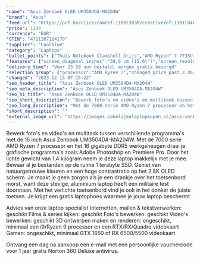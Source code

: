 ```yaml
---
"name": "Asus Zenbook OLED UM3504DA-MA204W"
"brand": "Asus"
"feed_url": "https://prf.hn/click/camref:1100l383M/creativeref:1101l84031/destination:https%3A%2F%2Fwww.coolblue.nl%2Fproduct%2F927475"
"price": 1199
"currency": "EUR"
"GTIN": "4711387124178"
"supplier": "Coolblue"
"category": "Laptops"
"bullet_points": ["Thuis Notebook Clamshell Grijs","AMD Ryzen™ 7 7735U 2,7 GHz","39,6 cm (15.6\") 2.8K 2880 x 1620 Pixels OLED Glans 16:9","16 GB LPDDR5-SDRAM","1 TB SSD","AMD Radeon 680M","Wi-Fi 6E (802.11ax) Bluetooth 5.0","Lithium-Ion (Li-Ion) 67 Wh 65 W","Windows 11 Home 64-bit"]
"features": {"screen_diagonal_inches":"39,6 cm (15.6\")","screen_resolution":"2880 x 1620 Pixels","processor_family":"AMD Ryzen™ 7","memory_size":"16 GB","memory_type":"LPDDR5-SDRAM","total_storage_space":"1 TB","operating_system":"Windows 11 Home","battery_capacity":"67 Wh","width":"354,8 mm","depth":"226,6 mm"}
"delivery_time": "Voor 23.59 uur besteld, morgen gratis bezorgd"
"selection_group": {"processor":"AMD Ryzen 7","changed_price_past_3_days":false,"product_family":"ZenBook"}
"changed": "2023-12-13 07:15:22"
"seo_header_title": "Asus Zenbook OLED UM3504DA-MA204W"
"seo_meta_description": "Asus Zenbook OLED UM3504DA-MA204W"
"seo_h1_title": "Asus Zenbook OLED UM3504DA-MA204W"
"seo_short_description": "Bewerk foto's en video's en multitask tussen verschillende programma's met de 15 inch Asus Zenbook UM3504DA-MA204W."
"seo_long_description": "Met de 7000 serie AMD Ryzen 7 processor en het 16 gigabyte DDR5 werkgeheugen draai je grafische programma's zoals Adobe Photoshop en Premiere Pro. Door het lichte gewicht van 1,4 kilogram neem je deze laptop makkelijk met je mee. Bewaar al je bestanden op de ruime 1 terabyte SSD. Geniet van natuurgetrouwe kleuren en een hoge contrastratio op het 2,8K OLED scherm.  Je maakt je geen zorgen als je een drankje over het toetsenbord morst, want deze stevige, aluminium laptop heeft een militaire test doorstaan. Met het verlichte toetsenbord vind je ook in het donker de juiste toetsen. Je krijgt een gratis laptophoes waarmee je jouw laptop beschermt. \r\n\r\nAdvies van onze laptop specialist\r\nInternetten, mailen & tekstverwerken: geschikt\r\nFilms & series kijken: geschikt\r\nFoto's bewerken: geschikt\r\nVideo's bewerken: geschikt\r\n3D ontwerpen maken en renderen: ongeschikt, minimaal een i9/Ryzen 9 processor en een RTX/RX/Quadro videokaart\r\nGamen: ongeschikt, minimaal GTX 1650 of RX 6500/5500 videokaart\r\n \r\nOntvang een dag na aankoop een e-mail met een persoonlijke vouchercode voor 1 jaar gratis Norton 360 Deluxe antivirus."
"short_description": ""
"external_image_url": "https://images.zakelijkelaptopkopen.nl/asus-zenbook-oled-um3504da-ma204w.webp"
---
```


Bewerk foto's en video's en multitask tussen verschillende programma's met de 15 inch Asus Zenbook UM3504DA-MA204W. Met de 7000 serie AMD Ryzen 7 processor en het 16 gigabyte DDR5 werkgeheugen draai je grafische programma's zoals Adobe Photoshop en Premiere Pro. Door het lichte gewicht van 1,4 kilogram neem je deze laptop makkelijk met je mee. Bewaar al je bestanden op de ruime 1 terabyte SSD. Geniet van natuurgetrouwe kleuren en een hoge contrastratio op het 2,8K OLED scherm.  Je maakt je geen zorgen als je een drankje over het toetsenbord morst, want deze stevige, aluminium laptop heeft een militaire test doorstaan. Met het verlichte toetsenbord vind je ook in het donker de juiste toetsen. Je krijgt een gratis laptophoes waarmee je jouw laptop beschermt.

Advies van onze laptop specialist
Internetten, mailen & tekstverwerken: geschikt
Films & series kijken: geschikt
Foto's bewerken: geschikt
Video's bewerken: geschikt
3D ontwerpen maken en renderen: ongeschikt, minimaal een i9/Ryzen 9 processor en een RTX/RX/Quadro videokaart
Gamen: ongeschikt, minimaal GTX 1650 of RX 6500/5500 videokaart
 
Ontvang een dag na aankoop een e-mail met een persoonlijke vouchercode voor 1 jaar gratis Norton 360 Deluxe antivirus.